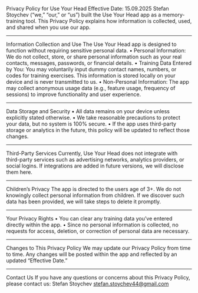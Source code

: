 Privacy Policy for Use Your Head
Effective Date: 15.09.2025
Stefan Stoychev (“we,” “our,” or “us”) built the Use Your Head app as a memory-training tool. This Privacy Policy explains how information is collected, used, and shared when you use our app.
________________________________________
Information Collection and Use
The Use Your Head app is designed to function without requiring sensitive personal data.
•	Personal Information:
We do not collect, store, or share personal information such as your real contacts, messages, passwords, or financial details.
•	Training Data Entered by You:
You may voluntarily input dummy contact names, numbers, or codes for training exercises. This information is stored locally on your device and is never transmitted to us.
•	Non-Personal Information:
The app may collect anonymous usage data (e.g., feature usage, frequency of sessions) to improve functionality and user experience.
________________________________________
Data Storage and Security
•	All data remains on your device unless explicitly stated otherwise.
•	We take reasonable precautions to protect your data, but no system is 100% secure.
•	If the app uses third-party storage or analytics in the future, this policy will be updated to reflect those changes.
________________________________________
Third-Party Services
Currently, Use Your Head does not integrate with third-party services such as advertising networks, analytics providers, or social logins. If integrations are added in future versions, we will disclose them here.
________________________________________
Children’s Privacy
The app is directed to the users age of 3+. We do not knowingly collect personal information from children. If we discover such data has been provided, we will take steps to delete it promptly.
________________________________________
Your Privacy Rights
•	You can clear any training data you’ve entered directly within the app.
•	Since no personal information is collected, no requests for access, deletion, or correction of personal data are necessary.
________________________________________
Changes to This Privacy Policy
We may update our Privacy Policy from time to time. Any changes will be posted within the app and reflected by an updated “Effective Date.”
________________________________________
Contact Us
If you have any questions or concerns about this Privacy Policy, please contact us:
Stefan Stoychev
stefan.stoychev44@gmail.com

